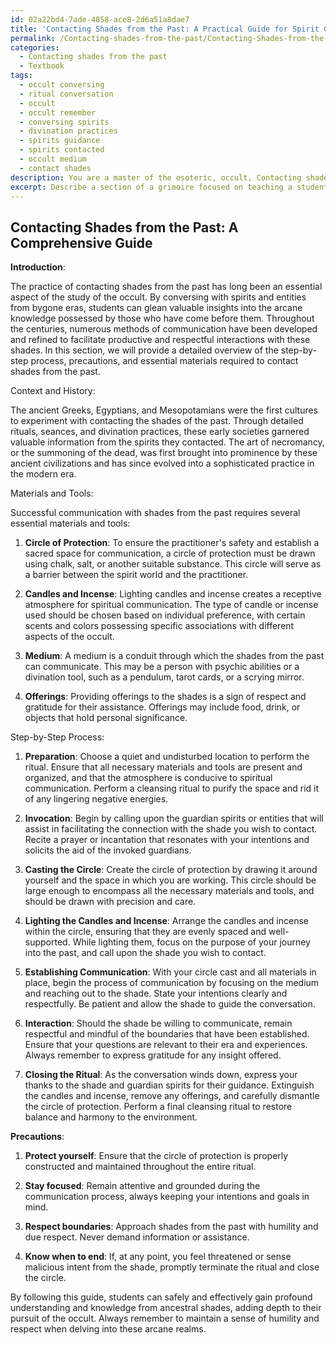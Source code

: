 ```yaml
---
id: 02a22bd4-7ade-4858-ace8-2d6a51a8dae7
title: 'Contacting Shades from the Past: A Practical Guide for Spirit Communication'
permalink: /Contacting-shades-from-the-past/Contacting-Shades-from-the-Past-A-Practical-Guide-for-Spirit-Communication/
categories:
  - Contacting shades from the past
  - Textbook
tags:
  - occult conversing
  - ritual conversation
  - occult
  - occult remember
  - conversing spirits
  - divination practices
  - spirits guidance
  - spirits contacted
  - occult medium
  - contact shades
description: You are a master of the esoteric, occult, Contacting shades from the past and education, you have written many textbooks on the subject in ways that provide students with rich and deep understanding of the subject. You are being asked to write textbook-like sections on a topic and you do it with full context, explainability, and reliability in accuracy to the true facts of the topic at hand, in a textbook style that a student would easily be able to learn from, in a rich, engaging, and contextual way. Always include relevant context (such as formulas and history), related concepts, and in a way that someone can gain deep insights from.
excerpt: Describe a section of a grimoire focused on teaching a student the step-by-step process, precautions, and essential materials required for contacting shades from the past to gain insight and understanding in their pursuit of occult knowledge. Include historical context, methods of communication, and guidance on how to respectfully interact with these entities.
---
```


## Contacting Shades from the Past: A Comprehensive Guide

**Introduction**:

The practice of contacting shades from the past has long been an essential aspect of the study of the occult. By conversing with spirits and entities from bygone eras, students can glean valuable insights into the arcane knowledge possessed by those who have come before them. Throughout the centuries, numerous methods of communication have been developed and refined to facilitate productive and respectful interactions with these shades. In this section, we will provide a detailed overview of the step-by-step process, precautions, and essential materials required to contact shades from the past.

Context and History:

The ancient Greeks, Egyptians, and Mesopotamians were the first cultures to experiment with contacting the shades of the past. Through detailed rituals, seances, and divination practices, these early societies garnered valuable information from the spirits they contacted. The art of necromancy, or the summoning of the dead, was first brought into prominence by these ancient civilizations and has since evolved into a sophisticated practice in the modern era.

Materials and Tools:

Successful communication with shades from the past requires several essential materials and tools:

1. **Circle of Protection**: To ensure the practitioner's safety and establish a sacred space for communication, a circle of protection must be drawn using chalk, salt, or another suitable substance. This circle will serve as a barrier between the spirit world and the practitioner.

2. **Candles and Incense**: Lighting candles and incense creates a receptive atmosphere for spiritual communication. The type of candle or incense used should be chosen based on individual preference, with certain scents and colors possessing specific associations with different aspects of the occult.

3. **Medium**: A medium is a conduit through which the shades from the past can communicate. This may be a person with psychic abilities or a divination tool, such as a pendulum, tarot cards, or a scrying mirror.

4. **Offerings**: Providing offerings to the shades is a sign of respect and gratitude for their assistance. Offerings may include food, drink, or objects that hold personal significance.

Step-by-Step Process:

1. **Preparation**: Choose a quiet and undisturbed location to perform the ritual. Ensure that all necessary materials and tools are present and organized, and that the atmosphere is conducive to spiritual communication. Perform a cleansing ritual to purify the space and rid it of any lingering negative energies.

2. **Invocation**: Begin by calling upon the guardian spirits or entities that will assist in facilitating the connection with the shade you wish to contact. Recite a prayer or incantation that resonates with your intentions and solicits the aid of the invoked guardians.

3. **Casting the Circle**: Create the circle of protection by drawing it around yourself and the space in which you are working. This circle should be large enough to encompass all the necessary materials and tools, and should be drawn with precision and care.

4. **Lighting the Candles and Incense**: Arrange the candles and incense within the circle, ensuring that they are evenly spaced and well-supported. While lighting them, focus on the purpose of your journey into the past, and call upon the shade you wish to contact.

5. **Establishing Communication**: With your circle cast and all materials in place, begin the process of communication by focusing on the medium and reaching out to the shade. State your intentions clearly and respectfully. Be patient and allow the shade to guide the conversation.

6. **Interaction**: Should the shade be willing to communicate, remain respectful and mindful of the boundaries that have been established. Ensure that your questions are relevant to their era and experiences. Always remember to express gratitude for any insight offered.

7. **Closing the Ritual**: As the conversation winds down, express your thanks to the shade and guardian spirits for their guidance. Extinguish the candles and incense, remove any offerings, and carefully dismantle the circle of protection. Perform a final cleansing ritual to restore balance and harmony to the environment.

**Precautions**:

1. **Protect yourself**: Ensure that the circle of protection is properly constructed and maintained throughout the entire ritual.

2. **Stay focused**: Remain attentive and grounded during the communication process, always keeping your intentions and goals in mind.

3. **Respect boundaries**: Approach shades from the past with humility and due respect. Never demand information or assistance.

4. **Know when to end**: If, at any point, you feel threatened or sense malicious intent from the shade, promptly terminate the ritual and close the circle.

By following this guide, students can safely and effectively gain profound understanding and knowledge from ancestral shades, adding depth to their pursuit of the occult. Always remember to maintain a sense of humility and respect when delving into these arcane realms.
